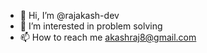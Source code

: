 - 👋 Hi, I’m @rajakash-dev
- 👀 I’m interested in problem solving
- 📫 How to reach me akashraj8@gmail.com

<!---
rajakash-dev/rajakash-dev is a ✨ special ✨ repository because its `README.md` (this file) appears on your GitHub profile.
You can click the Preview link to take a look at your changes.
--->
